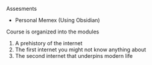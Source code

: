 
Assesments
* Personal Memex (Using Obsidian)

Course is organized into the modules
1. A prehistory of the internet
2. The first internet you might not know anything about
3. The second internet that underpins modern life


